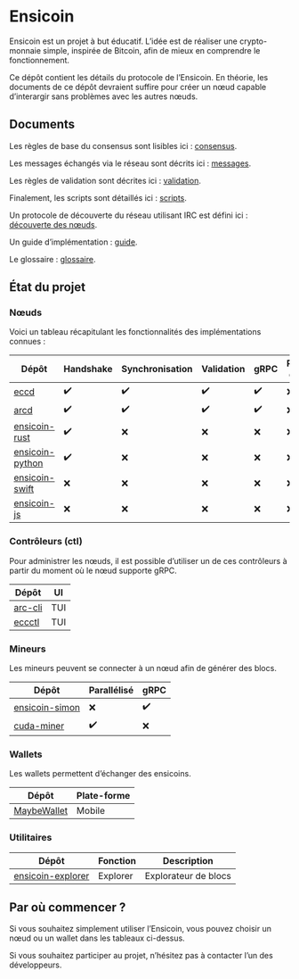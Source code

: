 # Ensicoin

Ensicoin est un projet à but éducatif. L’idée est de réaliser une crypto-monnaie simple, inspirée de Bitcoin, afin de mieux en comprendre le fonctionnement.

Ce dépôt contient les détails du protocole de l’Ensicoin. En théorie, les documents de ce dépôt devraient suffire pour créer un nœud capable d’interargir sans problèmes avec les autres nœuds.

## Documents

Les règles de base du consensus sont lisibles ici : [consensus](consensus.md).

Les messages échangés via le réseau sont décrits ici : [messages](messages.md).

Les règles de validation sont décrites ici : [validation](validation.md).

Finalement, les scripts sont détaillés ici : [scripts](scripts.md).

Un protocole de découverte du réseau utilisant IRC est défini ici : [découverte des nœuds](decouverte_nœuds.md).

Un guide d’implémentation : [guide](guide.md).

Le glossaire : [glossaire](glossaire.md).

## État du projet

### Nœuds

Voici un tableau récapitulant les fonctionnalités des implémentations connues :

| Dépôt                                                              | Handshake          | Synchronisation    | Validation         | gRPC               | Propagation d'adresses | Bootstrap IRC     |
| ------------------------------------------------------------------ | ------------------ | ------------------ | ------------------ | ------------------ | ---------------------- | ----------------- |
| [eccd](https://github.com/EnsicoinDevs/eccd)                       | :heavy_check_mark: | :heavy_check_mark: | :heavy_check_mark: | :heavy_check_mark: | :x:           		  | :x:               |
| [arcd](https://github.com/EnsicoinDevs/arcd)                       | :heavy_check_mark: | :heavy_check_mark: | :heavy_check_mark: | :heavy_check_mark: | :x:                    | :heavy_check_mark:|
| [ensicoin-rust](https://github.com/EnsicoinDevs/ensicoin-rust)     | :heavy_check_mark: | :x:                | :x:                | :x:                | :x:                    | :x:               |
| [ensicoin-python](https://github.com/EnsicoinDevs/ensicoin-python) | :heavy_check_mark: | :x:                | :x:                | :x:                | :x:                    | :x:               |
| [ensicoin-swift](https://github.com/EnsicoinDevs/secd)             | :x:                | :x:                | :x:                | :x:                | :x:                    | :x:               |
| [ensicoin-js](https://github.com/valderane/ensicoin-js.git)        | :x:                | :x:                | :x:                | :x:                | :x:                    | :x:               |



### Contrôleurs (ctl)

Pour administrer les nœuds, il est possible d’utiliser un de ces contrôleurs à partir du moment où le nœud supporte gRPC.

| Dépôt                                              | UI  |
| -------------------------------------------------- | --- |
| [arc-cli](https://github.com/EnsicoinDevs/arc-cli) | TUI |parallélisé
| [eccctl](https://github.com/EnsicoinDevs/eccctl)   | TUI |

### Mineurs

Les mineurs peuvent se connecter à un nœud afin de générer des blocs.

| Dépôt                                                            | Parallélisé        | gRPC               |
| ---------------------------------------------------------------- | ------------------ | ------------------ |
| [ensicoin-simon](https://github.com/EnsicoinDevs/ensicoin-simon) | :x:                | :heavy_check_mark: |
| [cuda-miner](https://github.com/EnsicoinDevs/cuda-miner)         | :heavy_check_mark: | :x:                |

### Wallets

Les wallets permettent d’échanger des ensicoins.

| Dépôt                                                      | Plate-forme |
|------------------------------------------------------------|-------------|
| [MaybeWallet](https://github.com/EnsicoinDevs/maybewallet) | Mobile      |

### Utilitaires

| Dépôt                                                                  | Fonction | Description          |
| ---------------------------------------------------------------------- | -------- | -------------------- |
| [ensicoin-explorer](https://github.com/EnsicoinDevs/ensicoin-explorer) | Explorer | Explorateur de blocs |

## Par où commencer ?

Si vous souhaitez simplement utiliser l’Ensicoin, vous pouvez choisir un nœud ou un wallet dans les tableaux ci-dessus.

Si vous souhaitez participer au projet, n’hésitez pas à contacter l’un des développeurs.
